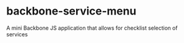 # backbone-service-menu
A mini Backbone JS application that allows for checklist selection of services
